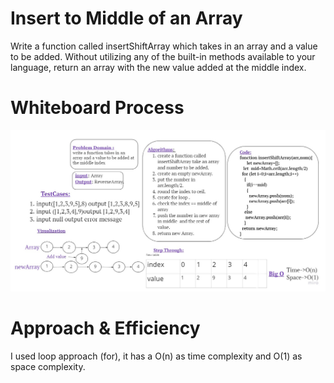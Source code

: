 # Insert to Middle of an Array
Write a function called insertShiftArray which takes in an array and a value to be added. Without utilizing any of the built-in methods available to your language, return an array with the new value added at the middle index.
# Whiteboard Process
![whiteboard](./array-insert-shift.jpg)
# Approach & Efficiency
I used loop approach (for), it has a O(n) as time complexity and O(1) as space complexity.